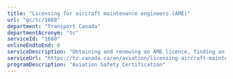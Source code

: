 ```yaml
---
title: "Licensing for aircraft maintenance engineers (AME)"
url: "gc/tc/1660"
department: "Transport Canada"
departmentAcronym: "tc"
serviceId: "1660"
onlineEndtoEnd: 0
serviceDescription: "Obtaining and renewing an AME licence, finding an approved AME training organization."
serviceUrl: "https://tc.canada.ca/en/aviation/licensing-aircraft-maintenance-engineers-ame/obtaining-aircraft-maintenance-engineer-ame-licence"
programDescription: "Aviation Safety Certification"
---
```


